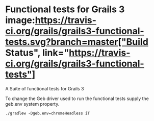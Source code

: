 # Functional tests for Grails 3 image:https://travis-ci.org/grails/grails3-functional-tests.svg?branch=master["Build Status", link="https://travis-ci.org/grails/grails3-functional-tests"]


A Suite of functional tests for Grails 3

To change the Geb driver used to run the functional tests supply the geb.env system property.

    ./gradlew -Dgeb.env=chromeHeadless iT   
